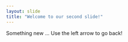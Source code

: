 ```yaml
---
layout: slide
title: "Welcome to our second slide!"
---
```

Something new ...
Use the left arrow to go back!
